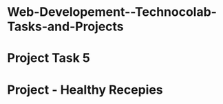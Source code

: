 # Web-Developement--Technocolab-Tasks-and-Projects
# Project Task 5 
<h1>Project - Healthy Recepies</h1>
